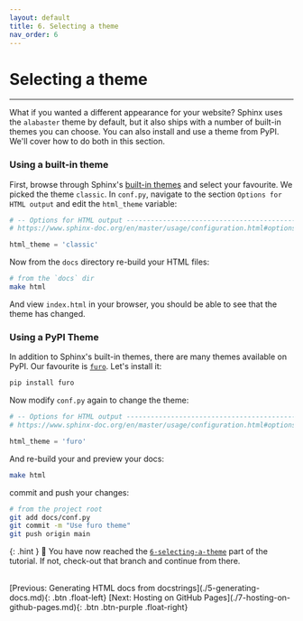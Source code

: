 ```yaml
---
layout: default
title: 6. Selecting a theme
nav_order: 6
---
```


# Selecting a theme

---

What if you wanted a different appearance for your website? Sphinx uses the `alabaster` theme by
default, but it also ships with a number of built-in themes you can choose. You can also install
and use a theme from PyPI. We'll cover how to do both in this section.

### Using a built-in theme

First, browse through Sphinx's
[built-in themes](https://www.sphinx-doc.org/en/master/usage/theming.html#builtin-themes) and
select your favourite. We picked the theme `classic`. In `conf.py`, navigate to the section
`Options for HTML output` and edit the `html_theme` variable:

```py
# -- Options for HTML output -------------------------------------------------
# https://www.sphinx-doc.org/en/master/usage/configuration.html#options-for-html-output

html_theme = 'classic'
```

Now from the `docs` directory re-build your HTML files:

```sh
# from the `docs` dir
make html
```

And view `index.html` in your browser, you should be able to see that the theme has changed.

### Using a PyPI Theme

In addition to Sphinx's built-in themes, there are many themes available on PyPI. Our favourite is
[`furo`](https://github.com/pradyunsg/furo). Let's install it:

```sh
pip install furo
```

Now modify `conf.py` again to change the theme:

```py
# -- Options for HTML output -------------------------------------------------
# https://www.sphinx-doc.org/en/master/usage/configuration.html#options-for-html-output

html_theme = 'furo'
```

And re-build your and preview your docs:

```sh
make html
```

commit and push your changes:

```sh
# from the project root
git add docs/conf.py
git commit -m "Use furo theme"
git push origin main
```

{: .hint }
🙌 You have now reached the
[`6-selecting-a-theme`](https://github.com/aelsayed95/the-office/tree/6-selecting-a-theme)
part of the tutorial. If not, check-out that branch and continue from there.

<br />
[Previous: Generating HTML docs from docstrings](./5-generating-docs.md){: .btn .float-left}
[Next: Hosting on GitHub Pages](./7-hosting-on-github-pages.md){: .btn .btn-purple .float-right}
<br />
